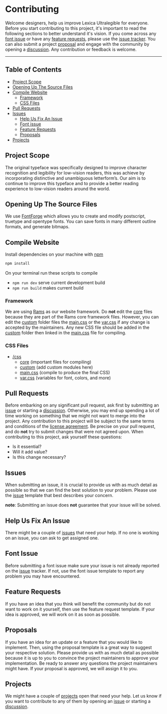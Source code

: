 # Contributing

Welcome designers, help us improve Lexica Ultralegible for everyone. Before you start contributing to this project, it's important to read the following sections to better understand it's vision. If you come across any [font issue](#font-issue) or have any [feature requests](#feature-requests), please use the [issue tracker](https://github.com/jacobxperez/lexica-ultralegible/issues). You can also submit a project [proposal](#proposals) and engage with the community by opening a [discussion](https://github.com/jacobxperez/lexica-ultralegible/discussions). Any contribution or feedback is welcome.

---

## Table of Contents

* [Project Scope](#project-scope)
* [Opening Up The Source Files](#opening-up-the-source-files)
* [Compile Website](#compile-website)
  * [Framework](#framework)
  * [CSS Files](#css-files)
* [Pull Requests](#pull-requests)
* [Issues](#issues)
  * [Help Us Fix An Issue](#help-us-fix-an-issue)
  * [Font issue](#font-issue)
  * [Feature Requests](#feature-requests)
  * [Proposals](#proposals)
* [Projects](#projects)

## Project Scope

The original typeface was specifically designed to improve character recognition
and legibility for low-vision readers, this was achieve by incorporating distinctive
and unambiguous letterform’s. Our aim is to continue to improve this typeface and to
provide a better reading experience to low-vision readers around the world.

## Opening Up The Source Files

We use [FontForge](https://fontforge.org/en-US/) which allows you to create and
modify postscript, truetype and opentype fonts. You can save fonts in many different
outline formats, and generate bitmaps.

## Compile Website

Install dependencies on your machine with [npm](https://www.npmjs.com/)

```bash
npm install
```

On your terminal run these scripts to compile

* `npm run dev` serve current development build
* `npm run build` makes current build

### Framework

We are using [Rams](https://github.com/jacobxperez/rams) as our website framework. Do **not** edit the [core](https://github.com/jacobxperez/lexica-ultralegible/tree/main/sources/website/css/core) files because they are part of the Rams core framework files. However, you can edit the [custom](https://github.com/jacobxperez/lexica-ultralegible/tree/main/sources/website/css/custom) folder files the [main.css](https://github.com/jacobxperez/lexica-ultralegible/blob/main/sources/website/css/main.css) or the [var.css](https://github.com/jacobxperez/lexica-ultralegible/blob/main/sources/website/css/var.css) if any change is accepted by the maintainers. Any new CSS file should be added in the [custom](https://github.com/jacobxperez/lexica-ultralegible/tree/main/sources/website/css/custom) folder then linked in the [main.css](https://github.com/jacobxperez/lexica-ultralegible/blob/main/sources/website/css/main.css) file for compiling.

### CSS Files

* [/css](https://github.com/jacobxperez/lexica-ultralegible/tree/main/sources/website/css/)
  * [core](https://github.com/jacobxperez/lexica-ultralegible/tree/main/sources/website/css/core) (important files for compiling)
  * [custom](https://github.com/jacobxperez/lexica-ultralegible/tree/main/sources/website/css/custom) (add custom modules here)
  * [main.css](https://github.com/jacobxperez/lexica-ultralegible/blob/main/sources/website/css/main.css) (compile to produce the final CSS)
  * [var.css](https://github.com/jacobxperez/lexica-ultralegible/blob/main/sources/website/css/var.css) (variables for font, colors, and more)

## Pull Requests

Before embarking on any significant pull request, ask first by submitting an
[issue](https://github.com/jacobxperez/lexica-ultralegible/issues/new/choose)
or starting a [discussion](https://github.com/jacobxperez/lexica-ultralegible/discussions).
Otherwise, you may end up spending a lot of time working on something that we might
not want to merge into the project. Any contribution to this project will be subject
to the same terms and conditions of the [license agreement](https://github.com/jacobxperez/lexica-ultralegible#license).
Be precise on your pull request, and do **not** try to submit changes that were
not agreed upon. When contributing to this project, ask yourself these questions:

* Is it essential?
* Will it add value?
* Is this change necessary?

## Issues

When submitting an issue, it is crucial to provide us with as much detail as
possible so that we can find the best solution to your problem. Please use the
[issue](https://github.com/jacobxperez/lexica-ultralegible/issues/new/choose)
template that best describes your concern.

**note**: Submitting an issue does **not** guarantee that your issue will be solved.

## Help Us Fix An Issue

There might be a couple of [issues](https://github.com/jacobxperez/lexica-ultralegible/issues)
that need your help. If no one is working on an issue, you can ask to get assigned one.

## Font Issue

Before submitting a font issue make sure your issue is not already reported on the
[issue](https://github.com/jacobxperez/lexica-ultralegible/issues) tracker.
If not, use the font issue template to report any problem you may have encountered.

## Feature Requests

If you have an idea that you think will benefit the community but do not want to
work on it yourself, then use the feature request template. If your idea is approved,
we will work on it as soon as possible.

## Proposals

If you have an idea for an update or a feature that you would like to implement.
Then, using the proposal template is a great way to suggest your respective solution.
Please provide us with as much detail as possible because it is up to you to convince
the project maintainers to approve your implementation. Be ready to answer any questions
the project maintainers might have. If your proposal is approved, we will assign it to you.

## Projects

We might have a couple of [projects](https://github.com/jacobxperez/lexica-ultralegible/projects?query=is%3Aopen)
open that need your help. Let us know if you want to contribute to any of them by opening
an [issue](https://github.com/jacobxperez/lexica-ultralegible/issues/new/choose)
or starting a [discussion](https://github.com/jacobxperez/lexica-ultralegible/discussions).

